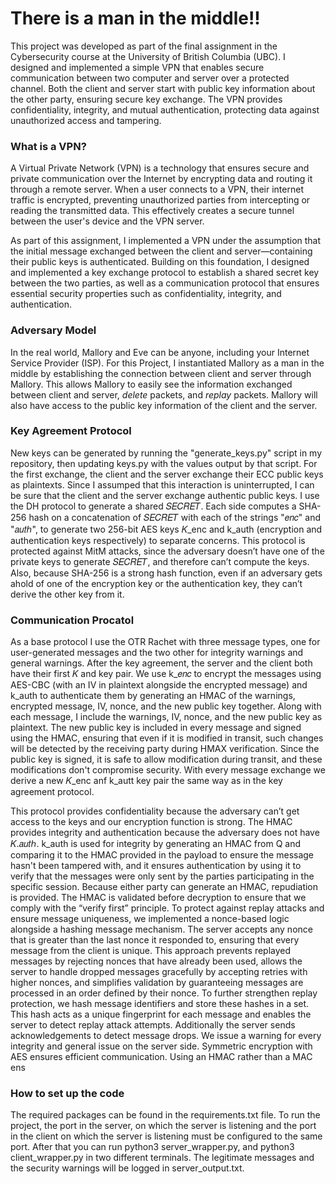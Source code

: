 # There is a man in the middle!!
This project was developed as part of the final assignment in the Cybersecurity course at the University of British Columbia (UBC).
I designed and implemented a simple VPN that enables secure communication between two computer and server over a protected channel.
Both the client and server start with public key information about the other party, ensuring secure key exchange.
The VPN provides confidentiality, integrity, and mutual authentication, protecting data against unauthorized access and tampering.

### What is a VPN?

A Virtual Private Network (VPN) is a technology that ensures secure and private communication over the Internet by encrypting data and routing it through a remote server.
When a user connects to a VPN, their internet traffic is encrypted, preventing unauthorized parties from intercepting or reading the transmitted data.
This effectively creates a secure tunnel between the user's device and the VPN server.

As part of this assignment, I implemented a VPN under the assumption that the initial message exchanged between the client and server—containing their public keys is authenticated.
Building on this foundation, I designed and implemented a key exchange protocol to establish a shared secret key between the two parties, as well as a communication protocol that ensures essential security properties such as confidentiality, integrity, and authentication.

### Adversary Model

In the real world, Mallory and Eve can be anyone, including your Internet Service Provider (ISP).
For this Project, I instantiated Mallory as a man in the middle by establishing the connection between client and server through Mallory.
This allows Mallory to easily see the information exchanged between client and server, *delete* packets, and *replay* packets.
Mallory will also have access to the public key information of the client and the server.

### Key Agreement Protocol
New keys can be generated by running the "generate_keys.py" script in my repository, then updating keys.py with
the values output by that script.
For the first exchange, the client and the server exchange their ECC public keys as plaintexts. 
Since I assumped that this interaction is uninterrupted, I can be sure that the client and the server exchange authentic
public keys. I use the DH protocol to generate a shared 𝑆𝐸𝐶𝑅𝐸𝑇. Each side computes a SHA-256 hash on a
concatenation of 𝑆𝐸𝐶𝑅𝐸𝑇 with each of the strings "𝑒𝑛𝑐" and "𝑎𝑢𝑡ℎ", to generate two 256-bit AES keys 𝐾_enc and
k_auth (encryption and authentication keys respectively) to separate concerns. This protocol is protected against MitM attacks, since the adversary doesn’t have one of the private keys to generate 𝑆𝐸𝐶𝑅𝐸𝑇, and therefore can’t compute the keys. Also, because SHA-256 is a strong hash function, even if an adversary gets ahold of one of the encryption key or the authentication key, they can’t derive the other key from it.


### Communication Procatol
As a base protocol I use the OTR Rachet with three message types, one for user-generated messages and the two other for integrity warnings and general warnings.
After the key agreement, the server and the client both have their first 𝐾 and key pair. We use k_𝑒𝑛𝑐 to encrypt the messages using AES-CBC (with an IV in plaintext alongside the encrypted message) and k_auth to authenticate them by generating an HMAC of the warnings, encrypted message, IV, nonce, and the new public key together. Along with each message, I include the warnings, IV, nonce, and the new public key as plaintext. The new public key is included in every message and signed using the HMAC, ensuring that even if it is modified in
transit, such changes will be detected by the receiving party during HMAX verification. Since the public key is signed, it is safe to allow modification during transit, and these modifications don't compromise security. With every message exchange we derive a new 𝐾_enc anf k_autt key pair the same way as in the key agreement protocol.

This protocol provides confidentiality because the adversary can’t get access to the keys and our encryption function is strong. The HMAC provides integrity and authentication because the adversary does not have 𝐾.𝑎𝑢𝑡ℎ. k_auth is used for integrity by generating an HMAC from Q and comparing it to the HMAC provided in the payload to ensure the message hasn't been tampered with, and it ensures authentication by using it to verify that the messages were only sent by the parties participating in the specific session. Because either party can generate an HMAC, repudiation is provided. The HMAC is validated before decryption to ensure that we comply with the “verify first” principle. To protect against replay attacks and ensure message uniqueness, we implemented a nonce-based logic alongside a hashing message mechanism. The server accepts any nonce that is greater than the last nonce it responded to, ensuring that every message from the client is unique. This approach prevents replayed messages by rejecting nonces that have already been used, allows the server to handle dropped messages gracefully by accepting retries with higher nonces, and simplifies validation by guaranteeing messages are processed in an order
defined by their nonce. To further strengthen replay protection, we hash message identifiers and store these hashes in a set. This hash acts as a unique fingerprint for each message and enables the server to detect replay attack attempts.
Additionally the server sends acknowledgements to detect message drops. We issue a warning for every integrity and general issue on the server side. Symmetric encryption with AES ensures efficient communication. Using an HMAC rather than a MAC ens

### How to set up the code
The required packages can be found in the requirements.txt file.
To run the project, the port in the server, on which the server is listening and the port in the client on which the server is listening must be configured to the same port. After that you can run python3 server_wrapper.py, and python3 client_wrapper.py in two different terminals.
The legitimate messages and the security warnings will be logged in server_output.txt.
